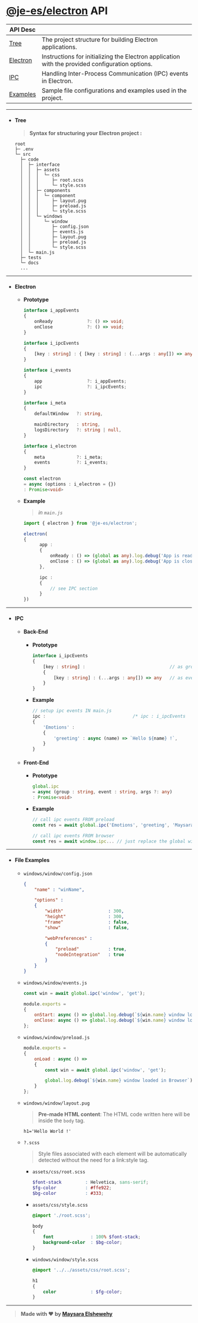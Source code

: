 # [@je-es/electron](../../../README.md) API

| API               Desc     |                                                                                                 |
| -------------------------- | ----------------------------------------------------------------------------------------------- |
| [Tree](#tree)              | The project structure for building Electron applications.                                       |
| [Electron](#electron)      | Instructions for initializing the Electron application with the provided configuration options. |
| [IPC](#ipc)                | Handling Inter-Process Communication (IPC) events in Electron.                                  |
| [Examples](#file-examples) | Sample file configurations and examples used in the project.                                    |


---


- #### Tree

    > **Syntax for structuring your Electron project :**

  ```
  root
  ├─ .env
  └─ src
    ├─ code
    │  ├─ interface
    │  │  ├─ assets
    │  │  │  └─ css
    │  │  │     ├─ root.scss
    │  │  │     └─ style.scss
    │  │  ├─ components
    │  │  │  └─ component
    │  │  │     ├─ layout.pug
    │  │  │     ├─ preload.js
    │  │  │     └─ style.scss
    │  │  └─ windows
    │  │     └─ window
    │  │        ├─ config.json
    │  │        ├─ events.js
    │  │        ├─ layout.pug
    │  │        ├─ preload.js
    │  │        └─ style.scss
    │  └─ main.js
    ├─ tests
    └─ docs
    ...
  ```

---

- #### Electron

    - **Prototype**

        ```ts
        interface i_appEvents
        {
            onReady             ?: () => void;
            onClose             ?: () => void;
        }

        interface i_ipcEvents
        {
            [key : string] : { [key : string] : (...args : any[]) => any }
        }

        interface i_events
        {
            app                 ?: i_appEvents;
            ipc                 ?: i_ipcEvents;
        }

        interface i_meta
        {
            defaultWindow   ?: string,

            mainDirectory   : string,
            logsDirectory   ?: string | null,
        }

        interface i_electron
        {
            meta            ?: i_meta;
            events          ?: i_events;
        }
        ```

        ```ts
        const electron
        = async (options : i_electron = {})
        : Promise<void>
        ```

    - **Example**

      > _in `main.js`_

      ```ts
      import { electron } from '@je-es/electron';

      electron(
      {
            app :
            {
                onReady : () => (global as any).log.debug('App is ready !'),  // global.log is legal here
                onClose : () => (global as any).log.debug('App is closed !'), // ..
            },

            ipc :
            {
                // see IPC section
            }
      })
      ```

---

- #### IPC

    - #### Back-End

        - **Prototype**

            ```ts
            interface i_ipcEvents
            {
                [key : string] :                                // as groups
                {
                    [key : string] : (...args : any[]) => any   // as events
                }
            }
            ```

        - **Example**

            ```js
            // setup ipc events IN main.js
            ipc :                                 /* ipc : i_ipcEvents   */
            {
                'Emotions' :
                {
                    'greeting' : async (name) => `Hello ${name} !`,
                }
            }
            ```

    - #### Front-End

        - **Prototype**

            ```ts
            global.ipc
            = async (group : string, event : string, args ?: any)
            : Promise<void>
            ```

        - **Example**

            ```js
            // call ipc events FROM preload
            const res = await global.ipc('Emotions', 'greeting', 'Maysara'); // => Hello Maysara !
            ```

            ```js
            // call ipc events FROM browser
            const res = await window.ipc... // just replace the global with window !
            ```

---

- #### File Examples

    - `windows/window/config.json`

        ```json
        {
            "name" : "winName",

            "options" :
            {
                "width"                 : 300,
                "height"                : 300,
                "frame"                 : false,
                "show"                  : false,

                "webPreferences" :
                {
                    "preload"           : true,
                    "nodeIntegration"   : true
                }
            }
        }
        ```

    - `windows/window/events.js`

        ```js
        const win = await global.ipc('window', 'get');

        module.exports =
        {
            onStart: async () => global.log.debug(`${win.name} window loaded in Browser`),
            onClose: async () => global.log.debug(`${win.name} window loaded in Browser`),
        };
        ```

    - `windows/window/preload.js`

        ```js
        module.exports =
        {
            onLoad : async () =>
            {
                const win = await global.ipc('window', 'get');

                global.log.debug(`${win.name} window loaded in Browser`);
            }
        };
        ```

    - `windows/window/layout.pug`

        > **Pre-made HTML content**: The HTML code written here will be inside the `body` tag.

        ```pug
        h1='Hello World !'
        ```

    - `?.scss`

        > Style files associated with each element will be automatically detected without the need for a link:style tag.

        - `assets/css/root.scss`

            ```scss
            $font-stack         : Helvetica, sans-serif;
            $fg-color           : #ffe922;
            $bg-color           : #333;
            ```

        - `assets/css/style.scss`

            ```scss
            @import './root.scss';

            body
            {
                font              : 100% $font-stack;
                background-color  : $bg-color;
            }
            ```

        - `windows/window/style.scss`

            ```scss
            @import '../../assets/css/root.scss';

            h1
            {
                color             : $fg-color;
            }
            ```

---

> **Made with ❤ by [Maysara Elshewehy](https://github.com/Maysara-Elshewehy)**
